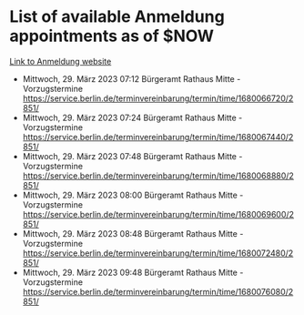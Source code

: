 # List of available Anmeldung appointments as of $NOW
[Link to Anmeldung website](https://service.berlin.de/terminvereinbarung/termin/tag.php?termin=1&anliegen[]=120686&dienstleisterlist=122210,122217,327316,122219,327312,122227,327314,122231,327346,122243,327348,122254,122252,329742,122260,329745,122262,329748,122271,327278,122273,327274,122277,327276,330436,122280,327294,122282,327290,122284,327292,122291,327270,122285,327266,122286,327264,122296,327268,150230,329760,122297,327286,122294,327284,122312,329763,122314,329775,122304,327330,122311,327334,122309,327332,317869,122281,327352,122279,329772,122283,122276,327324,122274,327326,122267,329766,122246,327318,122251,327320,122257,327322,122208,327298,122226,327300&herkunft=http%3A%2F%2Fservice.berlin.de%2Fdienstleistung%2F120686%2F)
- Mittwoch, 29. März 2023 07:12 Bürgeramt Rathaus Mitte - Vorzugstermine https://service.berlin.de/terminvereinbarung/termin/time/1680066720/2851/
- Mittwoch, 29. März 2023 07:24 Bürgeramt Rathaus Mitte - Vorzugstermine https://service.berlin.de/terminvereinbarung/termin/time/1680067440/2851/
- Mittwoch, 29. März 2023 07:48 Bürgeramt Rathaus Mitte - Vorzugstermine https://service.berlin.de/terminvereinbarung/termin/time/1680068880/2851/
- Mittwoch, 29. März 2023 08:00 Bürgeramt Rathaus Mitte - Vorzugstermine https://service.berlin.de/terminvereinbarung/termin/time/1680069600/2851/
- Mittwoch, 29. März 2023 08:48 Bürgeramt Rathaus Mitte - Vorzugstermine https://service.berlin.de/terminvereinbarung/termin/time/1680072480/2851/
- Mittwoch, 29. März 2023 09:48 Bürgeramt Rathaus Mitte - Vorzugstermine https://service.berlin.de/terminvereinbarung/termin/time/1680076080/2851/
